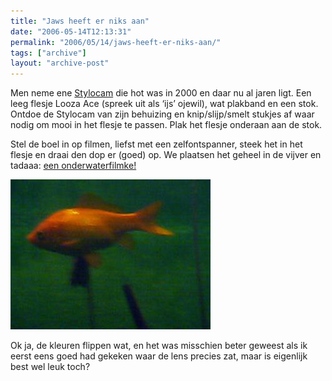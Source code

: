 ```yaml
---
title: "Jaws heeft er niks aan"
date: "2006-05-14T12:13:31"
permalink: "2006/05/14/jaws-heeft-er-niks-aan/"
tags: ["archive"]
layout: "archive-post"
---
```

Men neme ene [Stylocam](http://www.typhoon.de/de/art.php?p=959 "http://www.typhoon.de/de/art.php?p=959") die hot was in 2000 en daar nu al jaren ligt. Een leeg flesje Looza Ace (spreek uit als ‘ijs’ ojewil), wat plakband en een stok. Ontdoe de Stylocam van zijn behuizing en knip/slijp/smelt stukjes af waar nodig om mooi in het flesje te passen. Plak het flesje onderaan aan de stok.

Stel de boel in op filmen, liefst met een zelfontspanner, steek het in het flesje en draai den dop er (goed) op. We plaatsen het geheel in de vijver en tadaaa: [een onderwaterfilmke!](http://www.donebysimon.be/download/video/vissen.mov "http://www.donebysimon.be/download/video/vissen.mov")

![jaws.jpg](/images/blog/2006/05/jaws.jpg)

Ok ja, de kleuren flippen wat, en het was misschien beter geweest als ik eerst eens goed had gekeken waar de lens precies zat, maar is eigenlijk best wel leuk toch?
